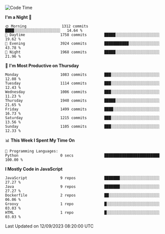 <!--START_SECTION:waka-->
![Code Time](http://img.shields.io/badge/Code%20Time-1%2C311%20hrs%2030%20mins-blue)

**I'm a Night 🦉** 

```text
🌞 Morning                1312 commits        ████░░░░░░░░░░░░░░░░░░░░░   14.64 % 
🌆 Daytime                1758 commits        █████░░░░░░░░░░░░░░░░░░░░   19.62 % 
🌃 Evening                3924 commits        ███████████░░░░░░░░░░░░░░   43.78 % 
🌙 Night                  1968 commits        █████░░░░░░░░░░░░░░░░░░░░   21.96 % 
```
📅 **I'm Most Productive on Thursday** 

```text
Monday                   1083 commits        ███░░░░░░░░░░░░░░░░░░░░░░   12.08 % 
Tuesday                  1114 commits        ███░░░░░░░░░░░░░░░░░░░░░░   12.43 % 
Wednesday                1006 commits        ███░░░░░░░░░░░░░░░░░░░░░░   11.23 % 
Thursday                 1940 commits        █████░░░░░░░░░░░░░░░░░░░░   21.65 % 
Friday                   1499 commits        ████░░░░░░░░░░░░░░░░░░░░░   16.73 % 
Saturday                 1215 commits        ███░░░░░░░░░░░░░░░░░░░░░░   13.56 % 
Sunday                   1105 commits        ███░░░░░░░░░░░░░░░░░░░░░░   12.33 % 
```


📊 **This Week I Spent My Time On** 

```text
💬 Programming Languages: 
Python                   0 secs              █████████████████████████   100.00 % 
```

**I Mostly Code in JavaScript** 

```text
JavaScript               9 repos             ███████░░░░░░░░░░░░░░░░░░   27.27 % 
Java                     9 repos             ███████░░░░░░░░░░░░░░░░░░   27.27 % 
Dockerfile               2 repos             ██░░░░░░░░░░░░░░░░░░░░░░░   06.06 % 
Groovy                   1 repo              █░░░░░░░░░░░░░░░░░░░░░░░░   03.03 % 
HTML                     1 repo              █░░░░░░░░░░░░░░░░░░░░░░░░   03.03 % 
```




 Last Updated on 12/09/2023 08:20:00 UTC
<!--END_SECTION:waka-->
